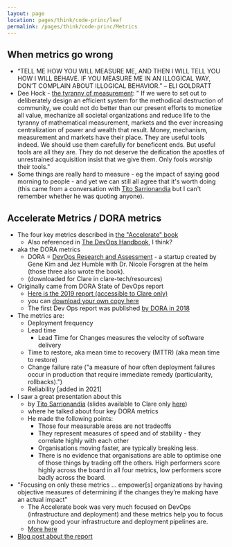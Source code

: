 ```yaml
---
layout: page
location: pages/think/code-princ/leaf
permalink: /pages/think/code-princ/Metrics
---
```


## When metrics go wrong

- “TELL ME HOW YOU WILL MEASURE ME, AND THEN I WILL TELL YOU HOW I WILL BEHAVE. IF YOU MEASURE ME IN AN ILLOGICAL WAY, DON’T COMPLAIN ABOUT ILLOGICAL BEHAVIOR.” – ELI GOLDRATT
- Dee Hock - [the tyranny of measurement](http://www.deewhock.com/essays/community-and-the-non-monetary-exchange-of-value-1): " If we were to set out to deliberately design an efficient system for the methodical destruction of community, we could not do better than our present efforts to monetize all value, mechanize all societal organizations and reduce life to the tyranny of mathematical measurement, markets and the ever increasing centralization of power and wealth that result.  Money, mechanism, measurement and markets have their place.  They are useful tools indeed.  We should use them carefully for beneficent ends.  But useful tools are all they are.  They do not deserve the deification the apostles of unrestrained acquisition insist that we give them.  Only fools worship their tools."
- Some things are really hard to measure - eg the impact of saying good morning to people - and yet we can still all agree that it's worth doing (this came from a conversation with [Tito Sarrionandia](https://twitter.com/rbs_tito) but I can't remember whether he was quoting anyone).

## Accelerate Metrics / DORA metrics

- The four key metrics described in [the "Accelerate" book](https://www.amazon.com/Accelerate-Software-Performing-Technology-Organizations-ebook/dp/B07B9F83WM) 
    - Also referenced in [The DevOps Handbook](https://www.oreilly.com/library/view/the-devops-handbook/9781457191381/), I think?
- aka the DORA metrics
    - DORA = [DevOps Research and Assessment](https://www.devops-research.com/research.html) - a startup created by Gene Kim and Jez Humble with Dr. Nicole Forsgren at the helm (those three also wrote the book).
    - (downloaded for Clare in clare-tech/resources)
- Originally came from DORA State of DevOps report 
    - [Here is the 2019 report (accessible to Clare only)](https://drive.google.com/file/d/1Ul3snv4o7b0AxAWPfdwzH5HylvWdsW76/view?usp=sharing) 
    - you can [download your own copy here](https://cloud.google.com/devops/state-of-devops/)
    - The first Dev Ops report was published [by DORA in 2018](https://services.google.com/fh/files/misc/state-of-devops-2018.pdf)
- The metrics are:
    - Deployment frequency 
    - Lead time
        - Lead Time for Changes measures the velocity of software delivery
    - Time to restore, aka mean time to recovery (MTTR) (aka mean time to restore)
    - Change failure rate ("a measure of how often deployment failures occur in production that require immediate remedy (particularity, rollbacks).")
    - Reliability [added in 2021] 
- I saw a great presentation about this 
    - by [Tito Sarrionandia](https://twitter.com/rbs_tito) (slides available to Clare only [here](https://docs.google.com/presentation/d/1W_zNVG0Pig3zryaWfCE66qvAzzm9ZtDJ/edit#slide=id.p1)) 
    - where he talked about four key DORA metrics      
    - He made the following points:
        - Those four measurable areas are not tradeoffs
        - They represent measures of speed and of stability - they correlate highly with each other
        - Organisations moving faster, are typically breaking less.
        - There is no evidence that organisations are able to optimise one of those things by trading off the others. High performers score highly across the board in all four metrics, low performers score badly across the board. 
- "Focusing on only these metrics ... empower\[s\] organizations by having objective measures of determining if the changes they’re making have an actual impact"
    - The Accelerate book was very much focused on DevOps (infrastructure and deployment) and these metrics help you to focus on how good your infrastructure and deployment pipelines are.
    - [More here](https://stelligent.com/2018/12/21/measuring-devops-success-with-four-key-metrics/#:~:text=In%20the%20book%20Accelerate%20by,Lead%20time%20for%20changes&text=Time%20to%20restore%20service,Change%20failure%20rate)
- [Blog post about the report](https://www.previous.cloudbees.com/blog/dora-and-google-cloud-chart-pathway-elite-devops-performance?utm_source=google&utm_medium=cpc&utm_campaign=Flow_EU&utm_content=&gclid=EAIaIQobChMIh6faoY6v6AIViaztCh3JcwRkEAAYAiAAEgIVLfD_BwE)


